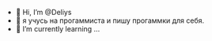 - 👋 Hi, I’m @Deliys
- 👀 я учусь на прогаммиста и пишу прогаммки для себя.
- 🌱 I’m currently learning ...


<!---
Deliys/Deliys is a ✨ special ✨ repository because its `README.md` (this file) appears on your GitHub profile.
You can click the Preview link to take a look at your changes.
--->
